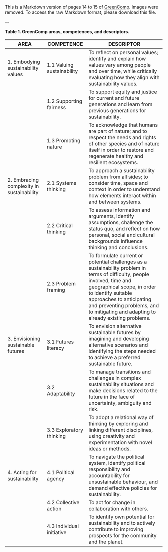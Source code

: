 This is a Markdown version of pages 14 to 15 of [GreenComp](https://joint-research-centre.ec.europa.eu/greencomp-european-sustainability-competence-framework_en).
Images were removed.
To access the raw Markdown format, please download this file.

--

**Table 1. GreenComp areas, competences, and descriptors.**

| AREA | COMPETENCE | DESCRIPTOR |
|------|------------|------------|
| 1. Embodying sustainability values | 1.1 Valuing sustainability | To reflect on personal values; identify and explain how values vary among people and over time, while critically evaluating how they align with sustainability values. |
| | 1.2 Supporting fairness | To support equity and justice for current and future generations and learn from previous generations for sustainability. |
| | 1.3 Promoting nature | To acknowledge that humans are part of nature; and to respect the needs and rights of other species and of nature itself in order to restore and regenerate healthy and resilient ecosystems. |
| 2. Embracing complexity in sustainability | 2.1 Systems thinking | To approach a sustainability problem from all sides; to consider time, space and context in order to understand how elements interact within and between systems. |
| | 2.2 Critical thinking | To assess information and arguments, identify assumptions, challenge the status quo, and reflect on how personal, social and cultural backgrounds influence thinking and conclusions. |
| | 2.3 Problem framing | To formulate current or potential challenges as a sustainability problem in terms of difficulty, people involved, time and geographical scope, in order to identify suitable approaches to anticipating and preventing problems, and to mitigating and adapting to already existing problems. |
| 3. Envisioning sustainable futures | 3.1 Futures literacy | To envision alternative sustainable futures by imagining and developing alternative scenarios and identifying the steps needed to achieve a preferred sustainable future. |
| | 3.2 Adaptability | To manage transitions and challenges in complex sustainability situations and make decisions related to the future in the face of uncertainty, ambiguity and risk. |
| | 3.3 Exploratory thinking | To adopt a relational way of thinking by exploring and linking different disciplines, using creativity and experimentation with novel ideas or methods. |
| 4. Acting for sustainability | 4.1 Political agency | To navigate the political system, identify political responsibility and accountability for unsustainable behaviour, and demand effective policies for sustainability. |
| | 4.2 Collective action | To act for change in collaboration with others. |
| | 4.3 Individual initiative | To identify own potential for sustainability and to actively contribute to improving prospects for the community and the planet. |
